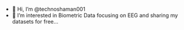 - 👋 Hi, I’m @technoshaman001
- 👀 I’m interested in Biometric Data focusing on EEG and sharing my datasets for free...

<!---
technoshaman001/technoshaman001 is a ✨ special ✨ repository because its `README.md` (this file) appears on your GitHub profile.
You can click the Preview link to take a look at your changes.
--->
